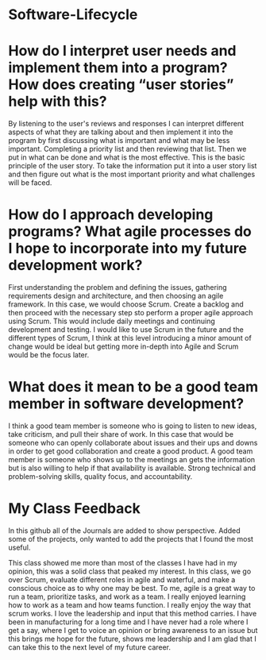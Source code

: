 # Software-Lifecycle

# How do I interpret user needs and implement them into a program? How does creating “user stories” help with this? 
By listening to the user's reviews and responses I can interpret different aspects of what they are talking about and then implement it into the program by first discussing what is important and what may be less important. Completing a priority list and then reviewing that list. Then we put in what can be done and what is the most effective. This is the basic principle of the user story. To take the information put it into a user story list and then figure out what is the most important priority and what challenges will be faced. 

# How do I approach developing programs? What agile processes do I hope to incorporate into my future development work?
First understanding the problem and defining the issues, gathering requirements design and architecture, and then choosing an agile framework. In this case, we would choose Scrum. Create a backlog and then proceed with the necessary step sto perform a proper agile approach using Scrum. This would include daily meetings and continuing development and testing. I would like to use Scrum in the future and the different types of Scrum, I think at this level introducing a minor amount of change would be ideal but getting more in-depth into Agile and Scrum would be the focus later. 

# What does it mean to be a good team member in software development?
I think a good team member is someone who is going to listen to new ideas, take criticism, and pull their share of work. In this case that would be someone who can openly collaborate about issues and their ups and downs in order to get good collaboration and create a good product. A good team member is someone who shows up to the meetings an gets the information but is also willing to help if that availability is available. Strong technical and problem-solving skills, quality focus, and accountability. 

# My Class Feedback
In this github all of the Journals are added to show perspective.
Added some of the projects, only wanted to add the projects that I found the most useful. 

This class showed me more than most of the classes I have had in my opinion, this was a solid class that peaked my interest.
In this class, we go over Scrum, evaluate different roles in agile and waterful, and make a conscious choice as to why one may be best. To me, agile is a great way to run a team, prioritize tasks, and work as a team. I really enjoyed learning how to work as a team and how teams function. I really enjoy the way that scrum works. I love the leadership and input that this method carries. I have been in manufacturing for a long time and I have never had a role where I get a say, where I get to voice an opinion or bring awareness to an issue but this brings me hope for the future, shows me leadership and I am glad that I can take this to the next level of my future career. 
